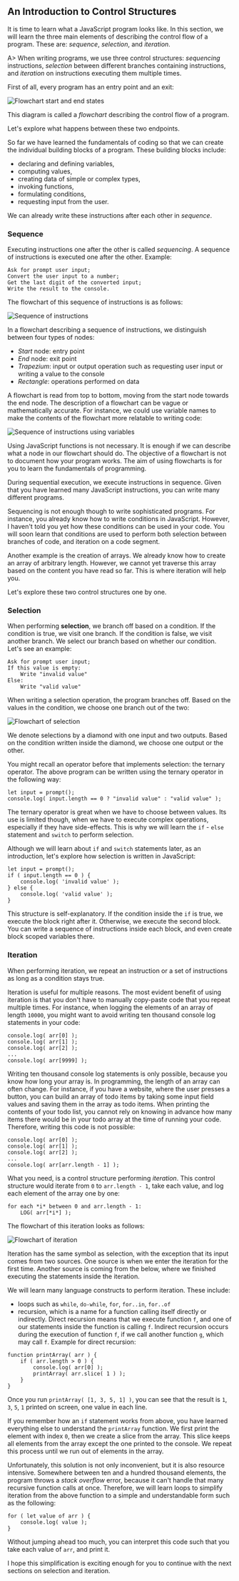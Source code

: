 ## An Introduction to Control Structures

It is time to learn what a JavaScript program looks like. In this section, we will learn the three main elements of describing the control flow of a program. These are: *sequence*, *selection*, and *iteration*.

A> When writing programs, we use three control structures: *sequencing* instructions, *selection* between different branches containing instructions, and *iteration* on instructions executing them multiple times.

First of all, every program has an entry point and an exit:

![`Flowchart start and end states`](images/Flowchart.png)

This diagram is called a *flowchart* describing the control flow of a program.

Let's explore what happens between these two endpoints.

So far we have learned the fundamentals of coding so that we can create the individual building blocks of a program. These building blocks include:

- declaring and defining variables,
- computing values,
- creating data of simple or complex types,
- invoking functions,
- formulating conditions,
- requesting input from the user.

We can already write these instructions after each other in *sequence*.

### Sequence

Executing instructions one after the other is called *sequencing*. A sequence of instructions is executed one after the other. Example:

```
Ask for prompt user input;
Convert the user input to a number;
Get the last digit of the converted input;
Write the result to the console.
```

The flowchart of this sequence of instructions is as follows:

![`Sequence of instructions`](images/sequence1_en.png)

In a flowchart describing a sequence of instructions, we distinguish between four types of nodes:

- *Start* node: entry point
- *End* node: exit point
- *Trapezium*: input or output operation such as requesting user input or writing a value to the console
- *Rectangle*: operations performed on data

A flowchart is read from top to bottom, moving from the start node towards the end node. The description of a flowchart can be vague or mathematically accurate. For instance, we could use variable names to make the contents of the flowchart more relatable to writing code:

![`Sequence of instructions using variables`](images/sequence2_en.png)

Using JavaScript functions is not necessary. It is enough if we can describe what a node in our flowchart should do. The objective of a flowchart is not to document how your program works. The aim of using flowcharts is for you to learn the fundamentals of programming.

During sequential execution, we execute instructions in sequence. Given that you have learned many JavaScript instructions, you can write many different programs.

Sequencing is not enough though to write sophisticated programs. For instance, you already know how to write conditions in JavaScript. However, I haven't told you yet how these conditions can be used in your code. You will soon learn that conditions are used to perform both selection between branches of code, and iteration on a code segment.

Another example is the creation of arrays. We already know how to create an array of arbitrary length. However, we cannot yet traverse this array based on the content you have read so far. This is where iteration will help you.

Let's explore these two control structures one by one.

### Selection

When performing **selection**, we branch off based on a condition. If the condition is true, we visit one branch. If the condition is false, we visit another branch. We select our branch based on whether our condition. Let's see an example:

```
Ask for prompt user input;
If this value is empty:
    Write "invalid value"
Else:
    Write "valid value"
```

When writing a selection operation, the program branches off. Based on the values in the condition, we choose one branch out of the two:

![`Flowchart of selection`](images/Selection1_en.png)

We denote selections by a diamond with one input and two outputs. Based on the condition written inside the diamond, we choose one output or the other.

You might recall an operator before that implements selection: the ternary operator. The above program can be written using the ternary operator in the following way:

```
let input = prompt();
console.log( input.length == 0 ? "invalid value" : "valid value" );
```

The ternary operator is great when we have to choose between values. Its use is limited though, when we have to execute complex operations, especially if they have side-effects. This is why we will learn the `if` - `else` statement and `switch` to perform selection.

Although we will learn about `if` and `switch` statements later, as an introduction, let's explore how selection is written in JavaScript:

```
let input = prompt();
if ( input.length == 0 ) {
    console.log( 'invalid value' );
} else {
    console.log( 'valid value' );
}
```

This structure is self-explanatory. If the condition inside the `if` is true, we execute the block right after it. Otherwise, we execute the second block. You can write a sequence of instructions inside each block, and even create block scoped variables there.

### Iteration

When performing iteration, we repeat an instruction or a set of instructions as long as a condition stays true.

Iteration is useful for multiple reasons. The most evident benefit of using iteration is that you don't have to manually copy-paste code that you repeat multiple times. For instance, when logging the elements of an array of length `10000`, you might want to avoid writing ten thousand console log statements in your code:

```
console.log( arr[0] );
console.log( arr[1] );
console.log( arr[2] );
...
console.log( arr[9999] );
```

Writing ten thousand console log statements is only possible, because you know how long your array is. In programming, the length of an array can often change. For instance, if you have a website, where the user presses a button, you can build an array of todo items by taking some input field values and saving them in the array as todo items. When printing the contents of your todo list, you cannot rely on knowing in advance how many items there would be in your todo array at the time of running your code. Therefore, writing this code is not possible:

```
console.log( arr[0] );
console.log( arr[1] );
console.log( arr[2] );
...
console.log( arr[arr.length - 1] );
```

What you need, is a control structure performing *iteration*. This control structure would iterate from `0` to `arr.length - 1`, take each value, and log each element of the array one by one:

```
for each *i* between 0 and arr.length - 1:
    LOG( arr[*i*] );
```

The flowchart of this iteration looks as follows:

![`Flowchart of iteration`](images/Iteration1_en.png)

Iteration has the same symbol as selection, with the exception that its input comes from two sources. One source is when we enter the iteration for the first time. Another source is coming from the below, where we finished executing the statements inside the iteration.

We will learn many language constructs to perform iteration. These include:

- loops such as `while`, `do-while`, `for`, `for..in`, `for..of`
- recursion, which is a name for a function calling itself directly or indirectly. Direct recursion means that we execute function `f`, and one of our statements inside the function is calling `f`. Indirect recursion occurs during the execution of function `f`, if we call another function `g`, which may call `f`. Example for direct recursion:

```
function printArray( arr ) {
    if ( arr.length > 0 ) {
        console.log( arr[0] );
        printArray( arr.slice( 1 ) );
    }
}
```

Once you run `printArray( [1, 3, 5, 1] )`, you can see that the result is `1`, `3`, `5`, `1` printed on screen, one value in each line.

If you remember how an `if` statement works from above, you have learned everything else to understand the `printArray` function. We first print the element with index `0`, then we create a slice from the array. This slice keeps all elements from the array except the one printed to the console. We repeat this process until we run out of elements in the array.

Unfortunately, this solution is not only inconvenient, but it is also resource intensive. Somewhere between ten and a hundred thousand elements, the program throws a *stack overflow* error, because it can't handle that many recursive function calls at once. Therefore, we will learn loops to simplify iteration from the above function to a simple and understandable form such as the following:

```
for ( let value of arr ) {
    console.log( value );
}
```

Without jumping ahead too much, you can interpret this code such that you take each value of `arr`, and print it.

I hope this simplification is exciting enough for you to continue with the next sections on selection and iteration.

